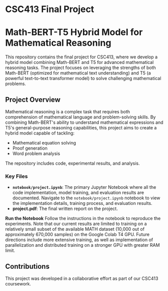 # CSC413 Final Project
# Math-BERT-T5 Hybrid Model for Mathematical Reasoning

This repository contains the final project for CSC413, where we develop a hybrid model combining Math-BERT and T5 for advanced mathematical reasoning tasks. The project focuses on leveraging the strengths of both Math-BERT (optimized for mathematical text understanding) and T5 (a powerful text-to-text transformer model) to solve challenging mathematical problems.

## Project Overview

Mathematical reasoning is a complex task that requires both comprehension of mathematical language and problem-solving skills. By combining Math-BERT's ability to understand mathematical expressions and T5's general-purpose reasoning capabilities, this project aims to create a hybrid model capable of tackling:

- Mathematical equation solving
- Proof generation
- Word problem analysis

The repository includes code, experimental results, and analysis.

### Key Files
- **`notebook/project.ipynb`**: The primary Jupyter Notebook where all the code implementation, model training, and evaluation results are documented. 
   Navigate to the `notebook/project.ipynb` notebook to view the implementation details, training process, and evaluation results. 
 - **project.pdf**: The final written report on the project.

**Run the Notebook**
   Follow the instructions in the notebook to reproduce the experiments. Note that our current results are limited to training on a relatively small subset of the available MATH dataset (10,000 out of approximately 670,000 samples) on the Google Colab T4 GPU. Future directions include more extensive training, as well as implementation of parallelization and distributed training on a stronger GPU with greater RAM limit.

## Contributions

This project was developed in a collaborative effort as part of our CSC413 coursework. 

